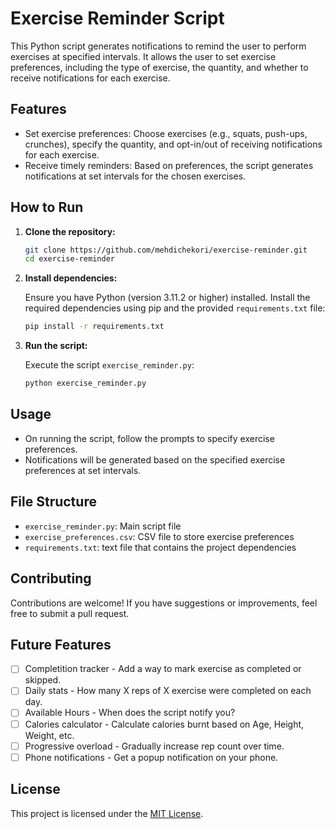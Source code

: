 # Exercise Reminder Script

This Python script generates notifications to remind the user to perform exercises at specified intervals. It allows the user to set exercise preferences, including the type of exercise, the quantity, and whether to receive notifications for each exercise.

## Features

- Set exercise preferences: Choose exercises (e.g., squats, push-ups, crunches), specify the quantity, and opt-in/out of receiving notifications for each exercise.
- Receive timely reminders: Based on preferences, the script generates notifications at set intervals for the chosen exercises.

## How to Run

1. **Clone the repository:**

    ```bash
    git clone https://github.com/mehdichekori/exercise-reminder.git
    cd exercise-reminder
    ```

2. **Install dependencies:**

    Ensure you have Python (version 3.11.2 or higher) installed. Install the required dependencies using pip and the provided `requirements.txt` file:

    ```bash
    pip install -r requirements.txt
    ```

3. **Run the script:**

    Execute the script `exercise_reminder.py`:

    ```bash
    python exercise_reminder.py
    ```

## Usage

- On running the script, follow the prompts to specify exercise preferences.
- Notifications will be generated based on the specified exercise preferences at set intervals.

## File Structure

- `exercise_reminder.py`: Main script file
- `exercise_preferences.csv`: CSV file to store exercise preferences
- `requirements.txt`: text file that contains the project dependencies

## Contributing

Contributions are welcome! If you have suggestions or improvements, feel free to submit a pull request.


## Future Features

- [ ] Completition tracker - Add a way to mark exercise as completed or skipped.
- [ ] Daily stats - How many X reps of X exercise were completed on each day.
- [ ] Available Hours - When does the script notify you?
- [ ] Calories calculator - Calculate calories burnt based on Age, Height, Weight, etc.
- [ ] Progressive overload - Gradually increase rep count over time.
- [ ] Phone notifications - Get a popup notification on your phone.

## License

This project is licensed under the [MIT License](LICENSE).
